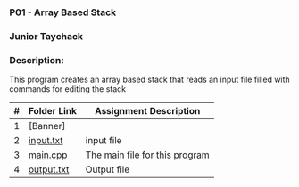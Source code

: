 ### P01 - Array Based Stack
### Junior Taychack
### Description:
This program creates an array based stack that reads an input file filled with commands for editing the stack

|   #   | Folder Link | Assignment Description |
| :---: | ----------- | ---------------------- |
1       |  [Banner]| 
2       |  [input.txt](https://github.com/junior13001/2143-OOP-Taychack/blob/master/Assignments/P01/input.txt)| input file
3       |  [main.cpp](https://github.com/junior13001/2143-OOP-Taychack/blob/master/Assignments/P01/main.cpp)| The main file for this program
4       |  [output.txt](https://github.com/junior13001/2143-OOP-Taychack/blob/master/Assignments/P01/output.txt)| Output file
